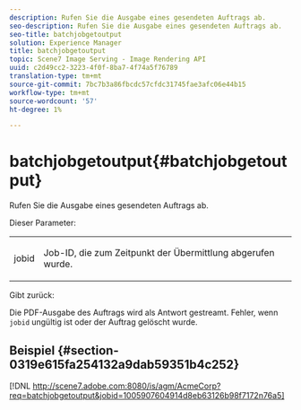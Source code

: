 ```yaml
---
description: Rufen Sie die Ausgabe eines gesendeten Auftrags ab.
seo-description: Rufen Sie die Ausgabe eines gesendeten Auftrags ab.
seo-title: batchjobgetoutput
solution: Experience Manager
title: batchjobgetoutput
topic: Scene7 Image Serving - Image Rendering API
uuid: c2d49cc2-3223-4f0f-8ba7-4f74a5f76789
translation-type: tm+mt
source-git-commit: 7bc7b3a86fbcdc57cfdc31745fae3afc06e44b15
workflow-type: tm+mt
source-wordcount: '57'
ht-degree: 1%

---
```



# batchjobgetoutput{#batchjobgetoutput}

Rufen Sie die Ausgabe eines gesendeten Auftrags ab.

Dieser Parameter:

<table id="simpletable_D8AA325968AD4FAEA7B214F0CBBF3F08"> 
 <tr class="strow"> 
  <td class="stentry"> <p> <span class="codeph"> jobid  </span> </p> </td> 
  <td class="stentry"> <p>Job-ID, die zum Zeitpunkt der Übermittlung abgerufen wurde. </p> </td> 
 </tr> 
</table>

Gibt zurück:

Die PDF-Ausgabe des Auftrags wird als Antwort gestreamt. Fehler, wenn `jobid` ungültig ist oder der Auftrag gelöscht wurde.

## Beispiel {#section-0319e615fa254132a9dab59351b4c252}

[!DNL http://scene7.adobe.com:8080/is/agm/AcmeCorp?req=batchjobgetoutput&jobid=1005907604914d8eb63126b98f7172n76a5]
